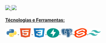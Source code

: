 <!-- GITHUB STATS -->
<div>
  <a href="https://github.com/henriquesebastiao">
    
  <img height="175em" src="https://github-readme-stats.vercel.app/api?username=henriquesebastiao&show_icons=true&&theme=github_dark&locale=pt-BR" />
    
  <img height="175em" src="https://github-readme-stats.vercel.app/api/top-langs/?username=henriquesebastiao&layout=compact&langs_count=8&theme=github_dark&locale=pt-BR"/>
</div>

<!-- Ícones de Tecnologias -->
<div style="display: inline_block">
  <h4>Técnologias e Ferramentas:</h4>
  <img align="center" alt="Python" height="30" width="40" src="img/python.svg">
  <img align="center" alt="HTML" height="30" width="40" src="img/html.svg">
  <img align="center" alt="CSS" height="30" width="40" src="img/css.svg">
  <img align="center" alt="FastAPI" height="30" width="40" src="img/fastapi.svg">
  <img align="center" alt="PostegreSQL" height="30" width="40" src="img/postgresql.svg">
  <img align="center" alt="Svelte" height="30" width="40" src="img/svelte.svg">
  <img align="center" alt="Tailwind" height="30" width="40" src="img/tailwindcss.svg">
</div>
